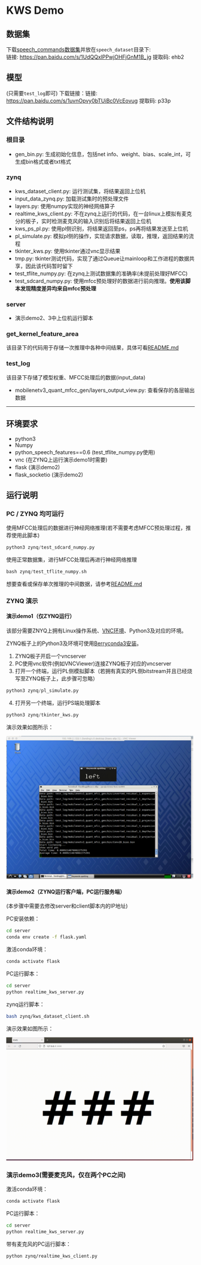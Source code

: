 # KWS Demo

## 数据集
下载[speech_commands数据集](https://www.tensorflow.org/datasets/catalog/speech_commands)并放在`speech_dataset`目录下:   
链接: https://pan.baidu.com/s/1UdQQxlPPwjOHFjGnM1B_jg 提取码: ehb2

## 模型
(只需要`test_log`即可)
下载链接：链接: https://pan.baidu.com/s/1uvnOpvy0bTUiBc0VcEovug 提取码: p33p

## 文件结构说明

### 根目录
- gen_bin.py: 生成初始化信息，包括net info、weight、bias、scale_int，可生成bin格式或者txt格式

### zynq
- kws_dataset_client.py: 运行测试集，将结果返回上位机
- input_data_zynq.py: 加载测试集时的预处理文件
- layers.py: 使用numpy实现的神经网络算子
- realtime_kws_client.py: 不在zynq上运行的代码，在一台linux上模拟有麦克分的板子，实时检测麦克风的输入识别后将结果返回上位机
- kws_ps_pl.py: 使用pl侧识别，将结果返回至ps，ps再将结果发送至上位机
- pl_simulate.py: 模拟pl侧的操作，实现请求数据，读取，推理，返回结果的流程
- tkinter_kws.py: 使用tkinter通过vnc显示结果
- tmp.py: tkinter测试代码，实现了通过Queue让mainloop和工作进程的数据共享，因此该代码暂时留下
- test_tflite_numpy.py: 在zynq上测试数据集的准确率(未提前处理好MFCC)
- test_sdcard_numpy.py: 使用mfcc预处理好的数据进行前向推理。**使用该脚本发现精度差异均来自mfcc预处理**

### server
- 演示demo2、3中上位机运行脚本

### get_kernel_feature_area
该目录下的代码用于存储一次推理中各种中间结果，具体可看[README.md](../get_kernel_feature_area/README.md)

### test_log
该目录下存储了模型权重、MFCC处理后的数据(input_data)
- mobilenetv3_quant_mfcc_gen/layers_output_view.py: 查看保存的各层输出数据

----------------------------

## 环境要求
- python3
- Numpy
- python_speech_features==0.6 (test_tflite_numpy.py使用)
- vnc (在ZYNQ上运行演示demo1时需要)
- flask (演示demo2)
- flask_socketio (演示demo2)

## 运行说明

### PC / ZYNQ 均可运行
使用MFCC处理后的数据进行神经网络推理(若不需要考虑MFCC预处理过程，推荐使用此脚本)
```python
python3 zynq/test_sdcard_numpy.py
```

使用正常数据集，进行MFCC处理后再进行神经网络推理
```python
bash zynq/test_tflite_numpy.sh
```

想要查看或保存单次推理的中间数据，请参考[README.md](get_kernel_feature_area/README.md)

### ZYNQ 演示

#### 演示demo1（仅ZYNQ运行）

该部分需要ZNYQ上拥有Linux操作系统、[VNC环境](zynq/README.md)、Python3及对应的环境。

ZYNQ板子上的Python3及环境可使用[Berryconda3安装](https://github.com/jjhelmus/berryconda)。

1. ZYNQ板子开启一个vncserver
2. PC使用vnc软件(例如VNCViewer)连接ZYNQ板子对应的vncserver
3. 打开一个终端，运行PL侧模拟脚本（若拥有真实的PL侧bitstream并且已经烧写至ZYNQ板子上，此步骤可忽略）
```python
python3 zynq/pl_simulate.py
```
4. 打开另一个终端，运行PS端处理脚本
```python
python3 zynq/tkinter_kws.py
```

演示效果如图所示：

<img src="./images/demo1.gif" width="500px"></img>

#### 演示demo2（ZYNQ运行客户端，PC运行服务端）

(本步骤中需要去修改server和client脚本内的IP地址)

PC安装依赖：
```bash
cd server
conda env create -f flask.yaml
```

激活conda环境：
```bash
conda activate flask
```

PC运行脚本：
```bash
cd server
python realtime_kws_server.py
```

zynq运行脚本：
```bash
bash zynq/kws_dataset_client.sh
```

演示效果如图所示：

<img src="./images/demo2.gif" width="500px"></img>

### 演示demo3(需要麦克风，仅在两个PC之间)

激活conda环境：
```bash
conda activate flask
```

PC运行脚本：
```bash
cd server
python realtime_kws_server.py
```

带有麦克风的PC运行脚本：
```bash
python zynq/realtime_kws_client.py
```